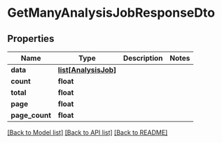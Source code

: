 # GetManyAnalysisJobResponseDto

## Properties
Name | Type | Description | Notes
------------ | ------------- | ------------- | -------------
**data** | [**list[AnalysisJob]**](AnalysisJob.md) |  | 
**count** | **float** |  | 
**total** | **float** |  | 
**page** | **float** |  | 
**page_count** | **float** |  | 

[[Back to Model list]](../README.md#documentation-for-models) [[Back to API list]](../README.md#documentation-for-api-endpoints) [[Back to README]](../README.md)


